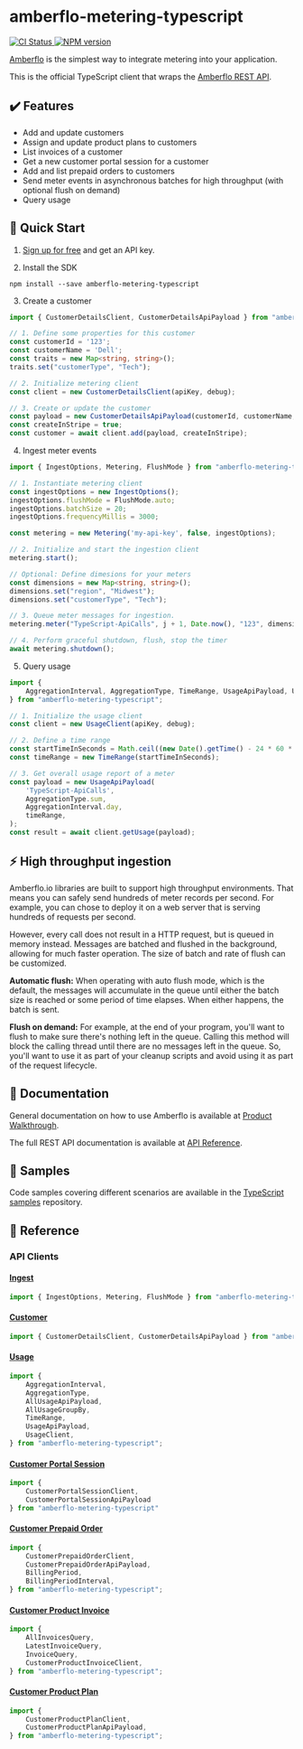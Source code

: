 # amberflo-metering-typescript

<p>
    <a href="https://github.com/amberflo/metering-typescript/actions">
        <img alt="CI Status" src="https://github.com/amberflo/metering-typescript/actions/workflows/tests.yml/badge.svg?branch=master">
    </a>
    <a href="https://www.npmjs.com/package/amberflo-metering-typescript">
        <img alt="NPM version" src="https://img.shields.io/npm/v/amberflo-metering-typescript.svg">
    </a>
</p>

[Amberflo](https://amberflo.io) is the simplest way to integrate metering into your application.

This is the official TypeScript client that wraps the [Amberflo REST API](https://docs.amberflo.io/docs).

## :heavy_check_mark: Features

- Add and update customers
- Assign and update product plans to customers
- List invoices of a customer
- Get a new customer portal session for a customer
- Add and list prepaid orders to customers
- Send meter events in asynchronous batches for high throughput (with optional flush on demand)
- Query usage

## :rocket: Quick Start

1. [Sign up for free](https://ui.amberflo.io/) and get an API key.

2. Install the SDK

```
npm install --save amberflo-metering-typescript
```

3. Create a customer

```typescript
import { CustomerDetailsClient, CustomerDetailsApiPayload } from "amberflo-metering-typescript";

// 1. Define some properties for this customer
const customerId = '123';
const customerName = 'Dell';
const traits = new Map<string, string>();
traits.set("customerType", "Tech");

// 2. Initialize metering client
const client = new CustomerDetailsClient(apiKey, debug);

// 3. Create or update the customer
const payload = new CustomerDetailsApiPayload(customerId, customerName, traits);
const createInStripe = true;
const customer = await client.add(payload, createInStripe);
```

4. Ingest meter events

```typescript
import { IngestOptions, Metering, FlushMode } from "amberflo-metering-typescript";

// 1. Instantiate metering client
const ingestOptions = new IngestOptions();
ingestOptions.flushMode = FlushMode.auto;
ingestOptions.batchSize = 20;
ingestOptions.frequencyMillis = 3000;

const metering = new Metering('my-api-key', false, ingestOptions);

// 2. Initialize and start the ingestion client
metering.start();

// Optional: Define dimesions for your meters
const dimensions = new Map<string, string>();
dimensions.set("region", "Midwest");
dimensions.set("customerType", "Tech");

// 3. Queue meter messages for ingestion.
metering.meter("TypeScript-ApiCalls", j + 1, Date.now(), "123", dimensions);

// 4. Perform graceful shutdown, flush, stop the timer
await metering.shutdown();
```

5. Query usage

```typescript
import {
    AggregationInterval, AggregationType, TimeRange, UsageApiPayload, UsageClient,
} from "amberflo-metering-typescript";

// 1. Initialize the usage client
const client = new UsageClient(apiKey, debug);

// 2. Define a time range
const startTimeInSeconds = Math.ceil((new Date().getTime() - 24 * 60 * 60 * 1000) / 1000);  // two days ago
const timeRange = new TimeRange(startTimeInSeconds);

// 3. Get overall usage report of a meter
const payload = new UsageApiPayload(
    'TypeScript-ApiCalls',
    AggregationType.sum,
    AggregationInterval.day,
    timeRange,
);
const result = await client.getUsage(payload);
```

## :zap: High throughput ingestion

Amberflo.io libraries are built to support high throughput environments. That
means you can safely send hundreds of meter records per second. For example,
you can chose to deploy it on a web server that is serving hundreds of requests
per second.

However, every call does not result in a HTTP request, but is queued in memory
instead. Messages are batched and flushed in the background, allowing for much
faster operation. The size of batch and rate of flush can be customized.

**Automatic flush:** When operating with auto flush mode, which is the default,
the messages will accumulate in the queue until either the batch size is
reached or some period of time elapses. When either happens, the batch is sent.

**Flush on demand:** For example, at the end of your program, you'll want to
flush to make sure there's nothing left in the queue. Calling this method will
block the calling thread until there are no messages left in the queue. So,
you'll want to use it as part of your cleanup scripts and avoid using it as
part of the request lifecycle.

## :book: Documentation

General documentation on how to use Amberflo is available at [Product Walkthrough](https://docs.amberflo.io/docs/product-walkthrough).

The full REST API documentation is available at [API Reference](https://docs.amberflo.io/reference).

## :scroll: Samples

Code samples covering different scenarios are available in the [TypeScript samples](https://github.com/amberflo/metering-typescript-samples) repository.

## :bookmark_tabs: Reference

### API Clients

#### [Ingest](https://docs.amberflo.io/reference/post_ingest)

```typescript
import { IngestOptions, Metering, FlushMode } from "amberflo-metering-typescript";
```

#### [Customer](https://docs.amberflo.io/reference/post_customers)

```typescript
import { CustomerDetailsClient, CustomerDetailsApiPayload } from "amberflo-metering-typescript";
```

#### [Usage](https://docs.amberflo.io/reference/post_usage)

```typescript
import {
    AggregationInterval,
    AggregationType,
    AllUsageApiPayload,
    AllUsageGroupBy,
    TimeRange,
    UsageApiPayload,
    UsageClient,
} from "amberflo-metering-typescript";
```

#### [Customer Portal Session](https://docs.amberflo.io/reference/post_session)

```typescript
import {
    CustomerPortalSessionClient,
    CustomerPortalSessionApiPayload
} from "amberflo-metering-typescript"
```

#### [Customer Prepaid Order](https://docs.amberflo.io/reference/post_payments-pricing-amberflo-customer-prepaid)

```typescript
import {
    CustomerPrepaidOrderClient,
    CustomerPrepaidOrderApiPayload,
    BillingPeriod,
    BillingPeriodInterval,
} from "amberflo-metering-typescript";
```

#### [Customer Product Invoice](https://docs.amberflo.io/reference/get_payments-billing-customer-product-invoice)

```typescript
import {
    AllInvoicesQuery,
    LatestInvoiceQuery,
    InvoiceQuery,
    CustomerProductInvoiceClient,
} from "amberflo-metering-typescript";
```

#### [Customer Product Plan](https://docs.amberflo.io/reference/post_payments-pricing-amberflo-customer-pricing)

```typescript
import {
    CustomerProductPlanClient,
    CustomerProductPlanApiPayload,
} from "amberflo-metering-typescript";
```
